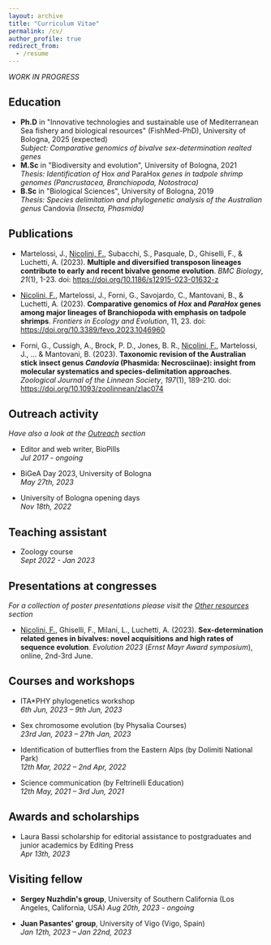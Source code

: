 ```yaml
---
layout: archive
title: "Curriculum Vitae"
permalink: /cv/
author_profile: true
redirect_from:
  - /resume
---
```


*WORK IN PROGRESS*

## Education

* **Ph.D** in "Innovative technologies and sustainable use of Mediterranean Sea fishery and biological resources" (FishMed-PhD), University of Bologna, 2025 (expected) \
*Subject: Comparative genomics of bivalve sex-determination realted genes*
* **M.Sc** in "Biodiversity and evolution", University of Bologna, 2021 \
*Thesis: Identification of* Hox *and* ParaHox *genes in tadpole shrimp genomes (Pancrustacea, Branchiopoda, Notostraca)*
* **B.Sc** in "Biological Sciences", University of Bologna, 2019 \
*Thesis: Species delimitation and phylogenetic analysis of the Australian genus* Candovia *(Insecta, Phasmida)*

## Publications

* Martelossi, J., <ins>Nicolini, F.</ins>, Subacchi, S., Pasquale, D., Ghiselli, F., & Luchetti, A. (2023). **Multiple and diversified transposon lineages contribute to early and recent bivalve genome evolution**. *BMC Biology*, *21*(1), 1-23. doi: https://doi.org/10.1186/s12915-023-01632-z

* <ins>Nicolini, F.</ins>, Martelossi, J., Forni, G., Savojardo, C., Mantovani, B., & Luchetti, A. (2023). **Comparative genomics of *Hox* and *ParaHox* genes among major lineages of Branchiopoda with emphasis on tadpole shrimps**. *Frontiers in Ecology and Evolution*, 11, 23. doi: https://doi.org/10.3389/fevo.2023.1046960

* Forni, G., Cussigh, A., Brock, P. D., Jones, B. R., <ins>Nicolini, F.</ins>, Martelossi, J., ... & Mantovani, B. (2023). **Taxonomic revision of the Australian stick insect genus *Candovia* (Phasmida: Necrosciinae): insight from molecular systematics and species-delimitation approaches**. *Zoological Journal of the Linnean Society*, *197*(1), 189-210. doi: https://doi.org/10.1093/zoolinnean/zlac074

## Outreach activity

*Have also a look at the [Outreach](/outreach/) section*
* Editor and web writer, BioPills\
  *Jul 2017 - ongoing*

* BiGeA Day 2023, University of Bologna\
  *May 27th, 2023*

* University of Bologna opening days\
  *Nov 18th, 2022*

## Teaching assistant

* Zoology course\
  *Sept 2022 - Jan 2023*

## Presentations at congresses

*For a collection of poster presentations please visit the [Other resources](/resources/) section*

* <ins>Nicolini, F.</ins>, Ghiselli, F., Milani, L., Luchetti, A. (2023). **Sex-determination related genes in bivalves: novel acquisitions and high rates of sequence evolution**. *Evolution 2023* (*Ernst Mayr Award symposium*), online, 2nd-3rd June.

## Courses and workshops

* ITA\*PHY phylogenetics workshop\
  *6th Jun, 2023 – 9th Jun, 2023*

* Sex chromosome evolution (by Physalia Courses)\
  *23rd Jan, 2023 – 27th Jan, 2023*

* Identification of butterflies from the Eastern Alps (by Dolimiti National Park)\
  *12th Mar, 2022 – 2nd Apr, 2022*

* Science communication (by Feltrinelli Education)\
  *12th May, 2021 – 3rd Jun, 2021*

## Awards and scholarships

* Laura Bassi scholarship for editorial assistance to postgraduates and junior academics by Editing
Press\
  *Apr 13th, 2023*

## Visiting fellow

* **Sergey Nuzhdin's group**, University of Southern California (Los Angeles, California, USA)
  *Aug 20th, 2023 - ongoing*

* **Juan Pasantes' group**, University of Vigo (Vigo, Spain)\
  *Jan 12th, 2023 – Jan 22nd, 2023*
